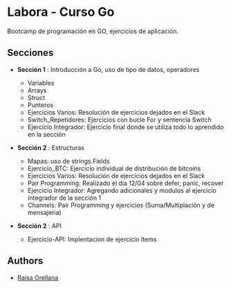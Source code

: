 
# Labora - Curso Go

Bootcamp de programación en GO, ejercicios de aplicación.

## Secciones

- **Sección 1**  : Introducción a Go, uso de tipo de datos, operadores
    - Variables
    - Arrays
    - Struct
    - Punteros
    - Ejercicios Varios: Resolución de ejercicios dejados en el Slack
    - Switch_Repetidores: Ejercicios con bucle For y sentencia Switch
    - Ejercicio Integrador: Ejercicio final donde se utiliza todo lo aprendido en la sección
- **Sección 2**  : Estructuras
    - Mapas: uso de strings.Fields
    - Ejercicio_BTC: Ejercicio individual de distribución de bitcoins
    - Ejercicios Varios: Resolución de ejercicios dejados en el Slack
    - Pair Programming: Realizado el dia 12/04 sobre defer, panic, recover
    - Ejercicio Integrador: Agregando adicionales y modulos al ejercicio integrador de la sección 1
    - Channels: Pair Programming y ejercicios (Suma/Multiplación y de mensajeria)
    
- **Sección 2**  : API
    - Ejercicio-API: Implentacion de ejercicio Items
    
## Authors

- [Raisa Orellana](https://github.com/Raisa320)

